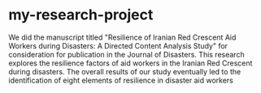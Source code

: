 # my-research-project
We did the manuscript titled "Resilience of Iranian Red Crescent Aid Workers during Disasters: A Directed Content Analysis Study" for consideration for publication in the Journal of Disasters. This research explores the resilience factors of aid workers in the Iranian Red Crescent during disasters. The overall results of our study eventually led to the identification of eight elements of resilience in disaster aid workers 
